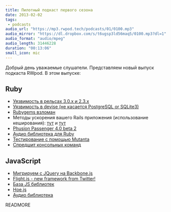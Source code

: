 ```yaml
---
title: Пилотный подкаст первого сезона
date: 2013-02-02
tags:
 - podcasts
audio_url: "https://mp3.rwpod.tech/podcasts/01/0100.mp3"
audio_mirror: "https://dl.dropbox.com/s/t6ugsp3ld56maq5/0100.mp3?dl=1"
audio_format: "audio/mpeg"
audio_length: 31446228
duration: "00:13:06"
small_icon: mic
---
```


Добрый день уважаемые слушатели. Представляем новый выпуск подкаста RWpod. В этом выпуске:

## Ruby

 - [Уязвимость в рельсах 3.0.x и 2.3.x](http://weblog.rubyonrails.org/2013/1/28/Rails-3-0-20-and-2-3-16-have-been-released/)
 - [Уязвимость в devise (не касается PostgreSQL or SQLite3)](http://blog.plataformatec.com.br/2013/01/security-announcement-devise-v2-2-3-v2-1-3-v2-0-5-and-v1-5-3-released/)
 - [Rubygems взломан](http://venturebeat.com/2013/01/30/rubygems-org-hacked-interrupting-heroku-services-and-putting-millions-of-sites-using-rails-at-risk/)
 - Методы ускорения вашего Rails приложения (использование кеширования): [тут](http://blog.craz8.com/articles/2013/1/7/how-do-i-make-my-rails-app-faster) и [тут](http://blog.craz8.com/articles/2013/1/17/seven-advanced-rails-fragment-cache-techniques)
 - [Phusion Passenger 4.0 beta 2](http://blog.phusion.nl/2013/01/24/phusion-passenger-4-0-beta-2-syscall-failure-simulation-framework-focus-on-stability/)
 - [Аудио библиотека для Ruby](http://georgi.github.com/audite/)
 - [Тестирование с помощью Mutanta](http://solnic.eu/2013/01/23/mutation-testing-with-mutant.html)
 - [Спредшит консольных команд](http://rubytune.com/cheat)

## JavaScript

 - [Мигрируем с JQuery на Backbone.js](https://github.com/kjbekkelund/writings/blob/master/published/understanding-backbone.md)
 - [Flight.js - new framework from Twitter!](http://engineering.twitter.com/2013/01/introducing-flight-web-application.html)
 - [База JS библиотек](http://www.jsdb.io/)
 - [Hoe.js](http://hoejs.schettino72.net/)
 - [Аудио библиотека](http://goldfirestudios.com/blog/104/howler.js-Modern-Web-Audio-Javascript-Library)


READMORE

